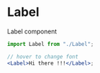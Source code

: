 # Label

Label component

```jsx
import Label from "./Label";

// hover to change font
<Label>Hi there !!!</Label>;
```
